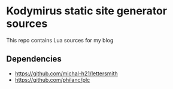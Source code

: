 # Kodymirus static site generator sources

This repo contains Lua sources for my blog

## Dependencies

- https://github.com/michal-h21/lettersmith
- https://github.com/philanc/plc
